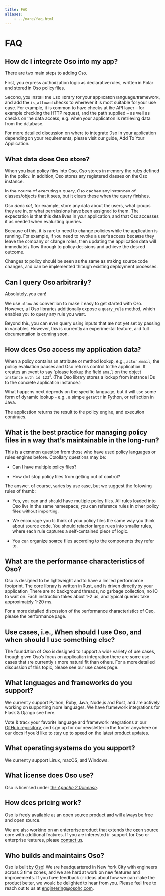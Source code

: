 ```yaml
---
title: FAQ
aliases: 
    - ../more/faq.html
---
```


# FAQ

## How do I integrate Oso into my app?

There are two main steps to adding Oso.

First, you express authorization logic as declarative rules, written in Polar and stored in Oso policy files.

Second, you install the Oso library for your application language/framework,
and add the `is_allowed` checks to wherever it is most suitable for your use case.
For example, it is common to have checks at the API layer – for example checking
the HTTP request, and the path supplied – as well as checks on the data access,
e.g. when your application is retrieving data from the database.

For more detailed discussion on where to integrate Oso in your application
depending on your requirements, please visit our guide, Add To Your Application.

## What data does Oso store?

When you load policy files into Oso, Oso stores in memory the rules defined in
the policy. In addition, Oso stores any registered classes on the Oso instance.

In the course of executing a query, Oso caches any instances of classes/objects
that it sees, but it clears these when the query finishes.

Oso *does not*, for example, store any data about the users, what groups they
are in, or what permissions have been assigned to them. The expectation is that
this data lives in your application, and that Oso accesses it as needed when evaluating queries.

Because of this, it is rare to need to change policies while the application
is running. For example, if you need to revoke a user’s access because they leave
the company or change roles, then updating the application data will immediately flow through to policy decisions and achieve the desired outcome.

Changes to policy should be seen as the same as making source code changes,
and can be implemented through existing deployment processes.

## Can I query Oso arbitrarily?

Absolutely, you can!

We use `allow` as convention to make it easy to get started with Oso.
However, all Oso libraries additionally expose a `query_rule` method,
which enables you to query any rule you want.

Beyond this, you can even query using inputs that are not yet set by
passing in variables. However, this is currently an experimental feature, and
full documentation is coming soon.

## How does Oso access my application data?

When a policy contains an attribute or method lookup, e.g., `actor.email`, the
policy evaluation pauses and Oso returns control to the application.
It creates an event to say “please lookup the field `email` on the object
`instance with id 123`”. (The Oso library stores a lookup from instance IDs to the
concrete application instance.)

What happens next depends on the specific language, but it will use some form of
dynamic lookup – e.g., a simple `getattr` in Python, or reflection in Java.

The application returns the result to the policy engine, and execution continues.

## What is the best practice for managing policy files in a way that’s maintainable in the long-run?

This is a common question from those who have used policy languages or rules
engines before. Corollary questions may be:


* Can I have multiple policy files?


* How do I stop policy files from getting out of control?

The answer, of course, varies by use case, but we suggest the following rules of thumb:


* Yes, you can and should have multiple policy files. All rules loaded
into Oso live in the same namespace; you can reference rules in other
policy files without importing.


* We encourage you to think of your policy files the same way you think
about source code. You should refactor large rules into smaller
rules, where each rule captures a self-contained piece of logic.


* You can organize source files according to the components they refer to.

## What are the performance characteristics of Oso?

Oso is designed to be lightweight and to have a limited performance footprint. The core library is written in Rust, and is
driven directly by your application. There are no background threads, no garbage collection, no
IO to wait on. Each instruction takes about 1-2 us, and typical queries take approximately 1-20 ms.

For a more detailed discussion of the performance characteristics of Oso,
please the performance page.

## Use cases, i.e., When should I use Oso, and when should I use something else?

The foundation of Oso is designed to support a wide variety of use cases, though
given Oso’s focus on application integration there are some use cases that are
currently a more natural fit than others. For a more detailed discussion of this
topic, please see our use cases page.

## What languages and frameworks do you support?

We currently support Python, Ruby, Java, Node.js and Rust, and are actively working on supporting more languages.
We have framework integrations for Flask & Django see here.

Vote & track your favorite language and framework integrations at our
[GitHub repository](https://github.com/osohq/oso),
and sign up for our newsletter in the footer anywhere on our docs if you’d like
to stay up to speed on the latest product updates.

## What operating systems do you support?

We currently support Linux, macOS, and Windows.

## What license does Oso use?

Oso is licensed under [the *Apache 2.0 license*](https://github.com/osohq/oso/blob/main/LICENSE).

## How does pricing work?

Oso is freely available as an open source product and will always be free and open source.

We are also working on an enterprise product that extends the open source core with
additional features. If you are interested in support for Oso or enterprise
features, please [contact us](https://osohq.com/company/contact-us).

## Who builds and maintains Oso?

Oso is built by [Oso](https://www.osohq.com/company/about-us)! We are headquartered in New York City with engineers across 3 time zones, and we are
hard at work on new features and improvements. If you have feedback or ideas about
how we can make the product better, we would be delighted to hear from you.
Please feel free to reach out to us at <a href="mailto:engineering@osohq.com">engineering@osohq.com</a>.
